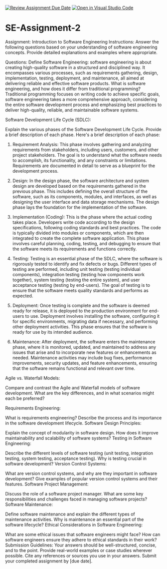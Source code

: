 [![Review Assignment Due Date](https://classroom.github.com/assets/deadline-readme-button-24ddc0f5d75046c5622901739e7c5dd533143b0c8e959d652212380cedb1ea36.svg)](https://classroom.github.com/a/-ucQIGTc)
[![Open in Visual Studio Code](https://classroom.github.com/assets/open-in-vscode-718a45dd9cf7e7f842a935f5ebbe5719a5e09af4491e668f4dbf3b35d5cca122.svg)](https://classroom.github.com/online_ide?assignment_repo_id=15242344&assignment_repo_type=AssignmentRepo)
# SE-Assignment-2
Assignment: Introduction to Software Engineering
Instructions:
Answer the following questions based on your understanding of software engineering concepts. Provide detailed explanations and examples where appropriate.

Questions:
Define Software Engineering:
software engineering is about creating high-quality software in a structured and disciplined way. It encompasses various processes, such as requirements gathering, design, implementation, testing, deployment, and maintenance, all aimed at delivering reliable and effective software products.
What is software engineering, and how does it differ from traditional programming?
Traditional programming focuses on writing code to achieve specific goals, software engineering takes a more comprehensive approach, considering the entire software development process and emphasizing best practices to deliver high-quality, reliable, and maintainable software systems.

Software Development Life Cycle (SDLC):

Explain the various phases of the Software Development Life Cycle. Provide a brief description of each phase.
Here's a brief description of each phase:

1. Requirement Analysis:
 This phase involves gathering and analyzing requirements from stakeholders, including users, customers, and other project stakeholders. The goal is to understand what the software needs to accomplish, its functionality, and any constraints or limitations. Requirements are documented in detail to serve as a blueprint for the development process.

2. Design:
In the design phase, the software architecture and system design are developed based on the requirements gathered in the previous phase. This includes defining the overall structure of the software, such as its components, modules, and interfaces, as well as designing the user interface and data storage mechanisms. The design phase lays the foundation for the implementation of the software.

3. Implementation (Coding):
 This is the phase where the actual coding takes place. Developers write code according to the design specifications, following coding standards and best practices. The code is typically divided into modules or components, which are then integrated to create the complete software application. This phase involves careful planning, coding, testing, and debugging to ensure that the software meets its requirements and functions correctly.

4. Testing:
Testing is an essential phase of the SDLC, where the software is rigorously tested to identify and fix defects or bugs. Different types of testing are performed, including unit testing (testing individual components), integration testing (testing how components work together), system testing (testing the entire system), and user acceptance testing (testing by end-users). The goal of testing is to ensure that the software meets quality standards and performs as expected.

5. Deployment:
Once testing is complete and the software is deemed ready for release, it is deployed to the production environment for end-users to use. Deployment involves installing the software, configuring it for specific environments, migrating data if necessary, and performing other deployment activities. This phase ensures that the software is ready for use by its intended audience.

6. Maintenance: After deployment, the software enters the maintenance phase, where it is monitored, updated, and maintained to address any issues that arise and to incorporate new features or enhancements as needed. Maintenance activities may include bug fixes, performance improvements, security updates, and feature enhancements, ensuring that the software remains functional and relevant over time.


Agile vs. Waterfall Models:

Compare and contrast the Agile and Waterfall models of software development. What are the key differences, and in what scenarios might each be preferred?

Requirements Engineering:

What is requirements engineering? Describe the process and its importance in the software development lifecycle.
Software Design Principles:

Explain the concept of modularity in software design. How does it improve maintainability and scalability of software systems?
Testing in Software Engineering:

Describe the different levels of software testing (unit testing, integration testing, system testing, acceptance testing). Why is testing crucial in software development?
Version Control Systems:

What are version control systems, and why are they important in software development? Give examples of popular version control systems and their features.
Software Project Management:

Discuss the role of a software project manager. What are some key responsibilities and challenges faced in managing software projects?
Software Maintenance:

Define software maintenance and explain the different types of maintenance activities. Why is maintenance an essential part of the software lifecycle?
Ethical Considerations in Software Engineering:

What are some ethical issues that software engineers might face? How can software engineers ensure they adhere to ethical standards in their work?
Submission Guidelines:
Your answers should be well-structured, concise, and to the point.
Provide real-world examples or case studies wherever possible.
Cite any references or sources you use in your answers.
Submit your completed assignment by [due date].
